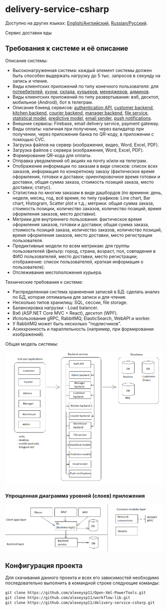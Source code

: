 # delivery-service-csharp 

Доступно на других языках: [English/Английский](README.md), [Russian/Русский](README.ru.md). 

Сервис доставки еды

## Требования к системе и её описание 

Описание системы: 
- Высоконагруженная система: каждый элемент системы должен быть способен выдержать нагрузку до 5 тыс. запросов в секунду на запись и чтение.
- Виды клиентских приложений по типу конечного пользователя: для [потребителей](docs/frontend/customerclient.ru.md), [кухни](docs/frontend/kitchenclient.ru.md), [склада](docs/frontend/warehouseclient.ru.md), [курьеров](docs/frontend/courierclient.ru.md), [менеджеров](docs/frontend/managerclient.ru.md), [админов](docs/frontend/adminclient.ru.md).
- Виды клиентских приложений по типу развертывания: вэб, десктоп, мобильное (Android), бот в телеграм.
- Описание бэкенд сервисов: [authentication API](docs/backend/authbackend.ru.md), [customer backend](docs/backend/customerbackend.ru.md), [kitchen backend](docs/backend/kitchenbackend.ru.md), [courier backend](docs/backend/courierbackend.ru.md), [manager backend](docs/backend/managerbackend.ru.md), [file service](docs/backend/fileservice.ru.md), [statistical model](docs/backend/statisticalmodel.ru.md), [predictive model](docs/backend/predictivemodel.ru.md), [email sender](docs/backend/emailsender.ru.md), [push notifications](docs/backend/pushnotifications.ru.md).
- Внешние сервисы: Firebase, email delivery service, payment gateway.
- Виды оплаты: наличная при получении, через валидатор при получении, через приложение банка по QR-коду, в приложении с помощью CVC.
- Загрузка файлов на сервер (изображения, видео, Word, Excel, PDF).
- Загрузка файлов с сервера (изображения, Word, Excel, PDF).
- Формирование QR-кода для оплаты.
- Отправка уведомлений об акциях на почту и/или на телеграм.
- Отображение информации по заказам в виде списков: список всех заказов, информация по конкретному заказу (фактическое время оформления, готовки и доставки; ориентировочное время готовки и доставки, общая сумма заказа, стоимость позиций заказа, место доставки; статус).
- Статистика по многим заказам в виде дашбордов (по времени: день, неделя, месяц, год, всё время; по типу графиков: Line chart, Bar chart, Histogram, Scatter plot и т.д.; метрики: общая сумма заказа, стоимость позиции, количество заказов, количество позиций, время оформления заказов, место доставки).
- Метрики для внутреннего пользования: фактическое время оформления заказов, готовки и доставки; общая сумма заказа, стоимость позиций заказа, количество заказов, количество позиций, время оформления заказов, место доставки, место регистрации пользователя.
- Предиктивные модели по всем метрикам: для группы пользователей (фильтр: город, страна, возраст, пол, совпадения в ФИО пользователей, место доставки, место регистрации; отображение: список пользователей, краткая информация о пользователе).
- Отслеживание местоположения курьера.

Технические требования к системе: 
- Распределенная система храненения записей в БД: сделать анализ по БД, которая оптимальна для записи и для чтения.
- Несколько типов хранилищ: SQL, сессии, file storage.
- Балансировка нагрузки - Load balancer.
- Вэб (ASP.NET Core MVC + React), десктоп (WPF).
- Использование gRPC, RabbitMQ, ElasticSearch, WebAPI и worker.
- У RabbitMQ может быть несколько "подписчиков".
- Асинхронность и параллельность (например, при формировании изображений).

Общая модель системы: 

![system_overall](docs/img/system_overall.png)

### Упрощенная диаграмма уровней (слоев) приложения 

![layers_simplified](docs/img/layers_simplified.png)

## Конфигурация проекта 

Для скачивания данного проекта и всех его зависимостей необходимо последовательно выполнить в командной строке следующие команды:
```
git clone https://github.com/alexeysp11/Open-Xml-PowerTools.git 
git clone https://github.com/alexeysp11/workflow-lib.git
git clone https://github.com/alexeysp11/delivery-service-csharp.git
```

